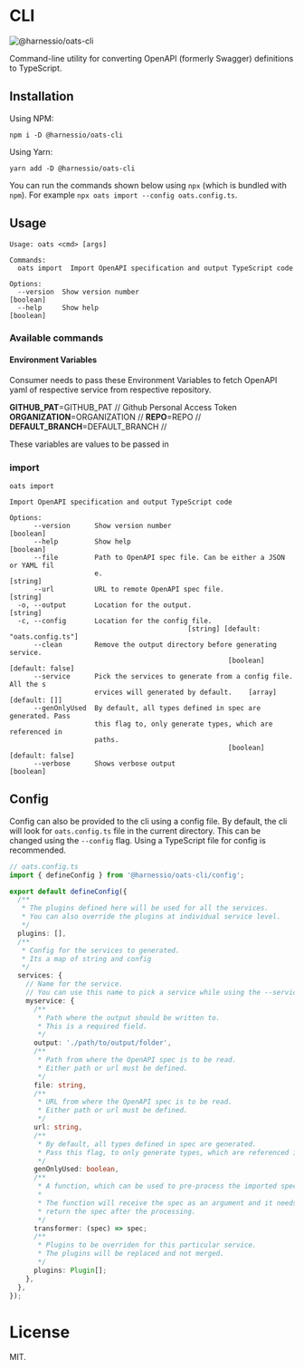 # CLI

![@harnessio/oats-cli](https://img.shields.io/npm/v/@harnessio/oats-cli.svg?style=flat-square)

Command-line utility for converting OpenAPI (formerly Swagger) definitions to TypeScript.

## Installation

Using NPM:

```
npm i -D @harnessio/oats-cli
```

Using Yarn:

```
yarn add -D @harnessio/oats-cli
```

You can run the commands shown below using `npx` (which is bundled with `npm`).
For example `npx oats import --config oats.config.ts`.

## Usage

```
Usage: oats <cmd> [args]

Commands:
  oats import  Import OpenAPI specification and output TypeScript code

Options:
  --version  Show version number                                       [boolean]
  --help     Show help                                                 [boolean]

```

### Available commands

#### Environment Variables

Consumer needs to pass these Environment Variables to fetch OpenAPI yaml of respective service from respective repository.

**GITHUB_PAT**=GITHUB_PAT // Github Personal Access Token
**ORGANIZATION**=ORGANIZATION //
**REPO**=REPO //
**DEFAULT_BRANCH**=DEFAULT_BRANCH //

These variables are values to be passed in

### import

```
oats import

Import OpenAPI specification and output TypeScript code

Options:
      --version      Show version number                               [boolean]
      --help         Show help                                         [boolean]
      --file         Path to OpenAPI spec file. Can be either a JSON or YAML fil
                     e.                                                 [string]
      --url          URL to remote OpenAPI spec file.                   [string]
  -o, --output       Location for the output.                           [string]
  -c, --config       Location for the config file.
                                            [string] [default: "oats.config.ts"]
      --clean        Remove the output directory before generating service.
                                                      [boolean] [default: false]
      --service      Pick the services to generate from a config file. All the s
                     ervices will generated by default.    [array] [default: []]
      --genOnlyUsed  By default, all types defined in spec are generated. Pass
                     this flag to, only generate types, which are referenced in
                     paths.
                                                      [boolean] [default: false]
      --verbose      Shows verbose output                              [boolean]
```

## Config

Config can also be provided to the cli using a config file. By default, the cli
will look for `oats.config.ts` file in the current directory. This can be changed
using the `--config` flag. Using a TypeScript file for config is recommended.

```ts
// oats.config.ts
import { defineConfig } from '@harnessio/oats-cli/config';

export default defineConfig({
  /**
   * The plugins defined here will be used for all the services.
   * You can also override the plugins at individual service level.
   */
  plugins: [],
  /**
   * Config for the services to generated.
   * Its a map of string and config
   */
  services: {
    // Name for the service.
    // You can use this name to pick a service while using the --service flag
    myservice: {
      /**
       * Path where the output should be written to.
       * This is a required field.
       */
      output: './path/to/output/folder',
      /**
       * Path from where the OpenAPI spec is to be read.
       * Either path or url must be defined.
       */
      file: string,
      /**
       * URL from where the OpenAPI spec is to be read.
       * Either path or url must be defined.
       */
      url: string,
      /**
       * By default, all types defined in spec are generated.
       * Pass this flag, to only generate types, which are referenced in paths.
       */
      genOnlyUsed: boolean,
      /**
       * A function, which can be used to pre-process the imported spec.
       *
       * The function will receive the spec as an argument and it needs to
       * return the spec after the processing.
       */
      transformer: (spec) => spec;
      /**
       * Plugins to be overriden for this particular service.
       * The plugins will be replaced and not merged.
       */
      plugins: Plugin[];
    },
  },
});
```

# License

MIT.
